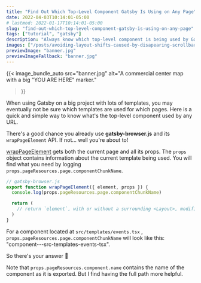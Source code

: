 ```yaml
---
title: "Find Out Which Top-Level Component Gatsby Is Using on Any Page"
date: 2022-04-03T10:14:01-05:00
# lastmod: 2022-01-17T10:14:01-05:00
slug: "find-out-which-top-level-component-gatsby-is-using-on-any-page"
tags: ["tutorial", "gatsby"]
description: "Always know which top-level component is being used by Gatsby to render a page."
images: ["/posts/avoiding-layout-shifts-caused-by-disapearing-scrollbars/banner.jpg"]
previewImage: "banner.jpg"
previewImageFallback: "banner.jpg"
---
```


{{< image_bundle_auto
  src="banner.jpg"
  alt="A commercial center map with a big \"YOU ARE HERE\" marker."
>}}

When using Gatsby on a big project with lots of templates, 
you may eventually not be sure which templates are used for which pages.
Here is a quick and simple way to know what's the top-level component used by any URL.

There's a good chance you already use **gatsby-browser.js** and its `wrapPageElement` API.
If not... well you're about to!

[wrapPageElement](https://www.gatsbyjs.com/docs/reference/config-files/gatsby-browser/#wrapPageElement)
gets both the current page and all its props.
The `props` object contains information about the current template being used.
You will find what you need by logging `props.pageResources.page.componentChunkName`.

```js
// gatsby-browser.js
export function wrapPageElement({ element, props }) {
  console.log(props.pageResources.page.componentChunkName)

  return (
    // return `element`, with or without a surrounding <Layout>, modifications, props, etc.
  )
}
```

For a component located at `src/templates/events.tsx`
, `props.pageResources.page.componentChunkName` will look like this: "component---src-templates-events-tsx".

So there's your answer 🎉

Note that `props.pageResources.component.name` contains the name of the component as it is exported.
But I find having the full path more helpful.
